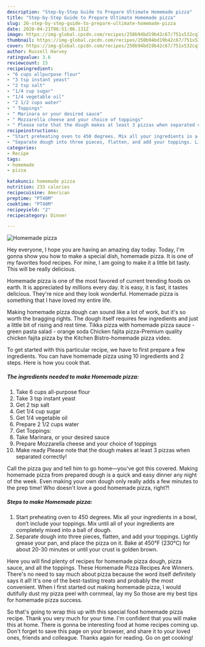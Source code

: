 ```yaml
---
description: "Step-by-Step Guide to Prepare Ultimate Homemade pizza"
title: "Step-by-Step Guide to Prepare Ultimate Homemade pizza"
slug: 26-step-by-step-guide-to-prepare-ultimate-homemade-pizza
date: 2020-04-21T06:51:06.131Z
image: https://img-global.cpcdn.com/recipes/250b94bd19b42c67/751x532cq70/homemade-pizza-recipe-main-photo.jpg
thumbnail: https://img-global.cpcdn.com/recipes/250b94bd19b42c67/751x532cq70/homemade-pizza-recipe-main-photo.jpg
cover: https://img-global.cpcdn.com/recipes/250b94bd19b42c67/751x532cq70/homemade-pizza-recipe-main-photo.jpg
author: Russell Harvey
ratingvalue: 3.6
reviewcount: 15
recipeingredient:
- "6 cups allpurpose flour"
- "3 tsp instant yeast"
- "2 tsp salt"
- "1/4 cup sugar"
- "1/4 vegetable oil"
- "2 1/2 cups water"
- " Toppings"
- " Marinara or your desired sauce"
- " Mozzarella cheese and your choice of toppings"
- " Please note that the dough makes at least 3 pizzas when separated correctly"
recipeinstructions:
- "Start preheating oven to 450 degrees. Mix all your ingredients in a bowl, don’t include your toppings. Mix until all of your ingredients are completely mixed into a ball of dough."
- "Separate dough into three pieces, flatten, and add your toppings. Lightly grease your pan, and place the pizza on it. Bake at 450°F (230°C) for about 20-30 minutes or until your crust is golden brown."
categories:
- Recipe
tags:
- homemade
- pizza

katakunci: homemade pizza 
nutrition: 233 calories
recipecuisine: American
preptime: "PT40M"
cooktime: "PT40M"
recipeyield: "2"
recipecategory: Dinner

---
```



![Homemade pizza](https://img-global.cpcdn.com/recipes/250b94bd19b42c67/751x532cq70/homemade-pizza-recipe-main-photo.jpg)

Hey everyone, I hope you are having an amazing day today. Today, I'm gonna show you how to make a special dish, homemade pizza. It is one of my favorites food recipes. For mine, I am going to make it a little bit tasty. This will be really delicious.

Homemade pizza is one of the most favored of current trending foods on earth. It is appreciated by millions every day. It is easy, it is fast, it tastes delicious. They're nice and they look wonderful. Homemade pizza is something that I have loved my entire life.

Making homemade pizza dough can sound like a lot of work, but it&#39;s so worth the bragging rights. The dough itself requires few ingredients and just a little bit of rising and rest time. Tikka pizza with homemade pizza sauce - green pasta salad - orange soda Chicken fajita pizza-Premium quality chicken fajita pizza by the Kitchen Bistro-homemade pizza video.


To get started with this particular recipe, we have to first prepare a few ingredients. You can have homemade pizza using 10 ingredients and 2 steps. Here is how you cook that.

<!--inarticleads1-->

##### The ingredients needed to make Homemade pizza:

1. Take 6 cups all-purpose flour
1. Take 3 tsp instant yeast
1. Get 2 tsp salt
1. Get 1/4 cup sugar
1. Get 1/4 vegetable oil
1. Prepare 2 1/2 cups water
1. Get  Toppings:
1. Take  Marinara, or your desired sauce
1. Prepare  Mozzarella cheese and your choice of toppings
1. Make ready  Please note that the dough makes at least 3 pizzas when separated correctly!


Call the pizza guy and tell him to go home—you&#39;ve got this covered. Making homemade pizza from prepared dough is a quick and easy dinner any night of the week. Even making your own dough only really adds a few minutes to the prep time! Who doesn&#39;t love a good homemade pizza, right?! 

<!--inarticleads2-->

##### Steps to make Homemade pizza:

1. Start preheating oven to 450 degrees. Mix all your ingredients in a bowl, don’t include your toppings. Mix until all of your ingredients are completely mixed into a ball of dough.
1. Separate dough into three pieces, flatten, and add your toppings. Lightly grease your pan, and place the pizza on it. Bake at 450°F (230°C) for about 20-30 minutes or until your crust is golden brown.


Here you will find plenty of recipes for homemade pizza dough, pizza sauce, and all the toppings. These Homemade Pizza Recipes Are Winners. There&#39;s no need to say much about pizza because the word itself definitely says it all! It&#39;s one of the best-tasting treats and probably the most convenient. When I first started out making homemade pizza, I would dutifully dust my pizza peel with cornmeal, lay my So those are my best tips for homemade pizza success. 

So that's going to wrap this up with this special food homemade pizza recipe. Thank you very much for your time. I'm confident that you will make this at home. There is gonna be interesting food at home recipes coming up. Don't forget to save this page on your browser, and share it to your loved ones, friends and colleague. Thanks again for reading. Go on get cooking!
